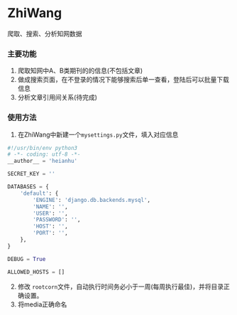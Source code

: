 # ZhiWang
爬取、搜索、分析知网数据

### 主要功能
1. 爬取知网中A、B类期刊的的信息(不包括文章)
2. 做成搜索页面，在不登录的情况下能够搜索后单一查看，登陆后可以批量下载信息
3. 分析文章引用间关系(待完成)

### 使用方法
1. 在ZhiWang中新建一个`mysettings.py`文件，填入对应信息
```python
#!/usr/bin/env python3
# -*- coding: utf-8 -*-
__author__ = 'heianhu'

SECRET_KEY = ''

DATABASES = {
    'default': {
        'ENGINE': 'django.db.backends.mysql',
        'NAME': '',
        'USER': '',
        'PASSWORD': '',
        'HOST': '',
        'PORT': '',
    },
}

DEBUG = True

ALLOWED_HOSTS = []

```

2. 修改 `rootcorn`文件，自动执行时间务必小于一周(每周执行最佳)，并将目录正确设置。
3. 将media正确命名

